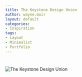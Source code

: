 ```yaml
---
title: The Keystone Design Union
author: wayne.moir
layout: default
categories:
- Inspiration
tags:
- Layout
- Minimalist
- Portfolio
---
```

# 

![The Keystone Design Union][1]

 [1]: http://www.waynemoir.com/wp-content/uploads/2012/01/thekdu.jpg "The Keystone Design Union"